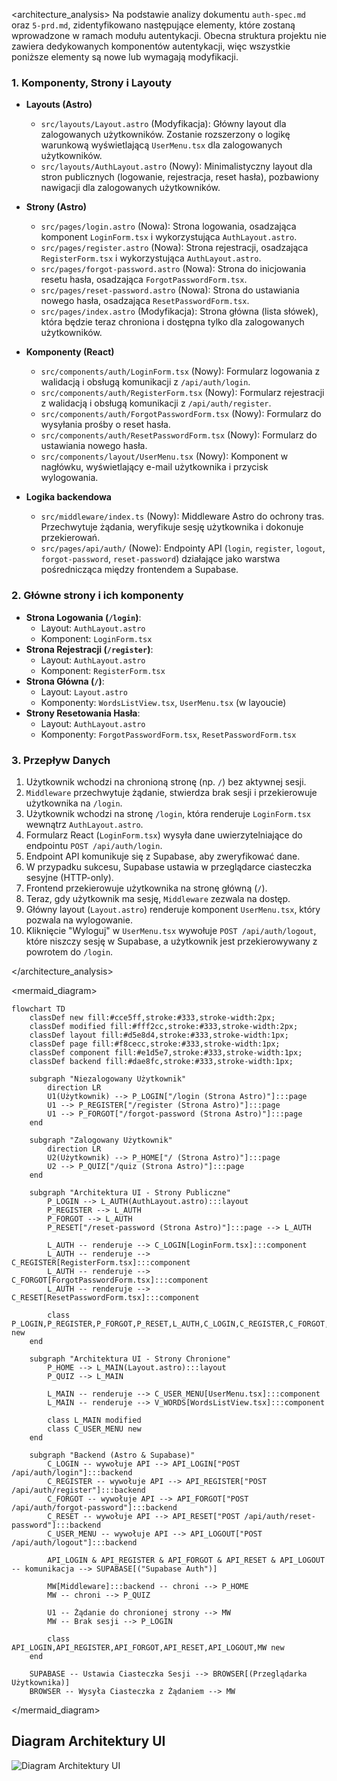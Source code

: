 <architecture_analysis>
Na podstawie analizy dokumentu `auth-spec.md` oraz `5-prd.md`, zidentyfikowano następujące elementy, które zostaną wprowadzone w ramach modułu autentykacji. Obecna struktura projektu nie zawiera dedykowanych komponentów autentykacji, więc wszystkie poniższe elementy są nowe lub wymagają modyfikacji.

### 1. Komponenty, Strony i Layouty

- **Layouts (Astro)**
  - `src/layouts/Layout.astro` (Modyfikacja): Główny layout dla zalogowanych użytkowników. Zostanie rozszerzony o logikę warunkową wyświetlającą `UserMenu.tsx` dla zalogowanych użytkowników.
  - `src/layouts/AuthLayout.astro` (Nowy): Minimalistyczny layout dla stron publicznych (logowanie, rejestracja, reset hasła), pozbawiony nawigacji dla zalogowanych użytkowników.

- **Strony (Astro)**
  - `src/pages/login.astro` (Nowa): Strona logowania, osadzająca komponent `LoginForm.tsx` i wykorzystująca `AuthLayout.astro`.
  - `src/pages/register.astro` (Nowa): Strona rejestracji, osadzająca `RegisterForm.tsx` i wykorzystująca `AuthLayout.astro`.
  - `src/pages/forgot-password.astro` (Nowa): Strona do inicjowania resetu hasła, osadzająca `ForgotPasswordForm.tsx`.
  - `src/pages/reset-password.astro` (Nowa): Strona do ustawiania nowego hasła, osadzająca `ResetPasswordForm.tsx`.
  - `src/pages/index.astro` (Modyfikacja): Strona główna (lista słówek), która będzie teraz chroniona i dostępna tylko dla zalogowanych użytkowników.

- **Komponenty (React)**
  - `src/components/auth/LoginForm.tsx` (Nowy): Formularz logowania z walidacją i obsługą komunikacji z `/api/auth/login`.
  - `src/components/auth/RegisterForm.tsx` (Nowy): Formularz rejestracji z walidacją i obsługą komunikacji z `/api/auth/register`.
  - `src/components/auth/ForgotPasswordForm.tsx` (Nowy): Formularz do wysyłania prośby o reset hasła.
  - `src/components/auth/ResetPasswordForm.tsx` (Nowy): Formularz do ustawiania nowego hasła.
  - `src/components/layout/UserMenu.tsx` (Nowy): Komponent w nagłówku, wyświetlający e-mail użytkownika i przycisk wylogowania.

- **Logika backendowa**
  - `src/middleware/index.ts` (Nowy): Middleware Astro do ochrony tras. Przechwytuje żądania, weryfikuje sesję użytkownika i dokonuje przekierowań.
  - `src/pages/api/auth/` (Nowe): Endpointy API (`login`, `register`, `logout`, `forgot-password`, `reset-password`) działające jako warstwa pośrednicząca między frontendem a Supabase.

### 2. Główne strony i ich komponenty

- **Strona Logowania (`/login`)**:
  - Layout: `AuthLayout.astro`
  - Komponent: `LoginForm.tsx`
- **Strona Rejestracji (`/register`)**:
  - Layout: `AuthLayout.astro`
  - Komponent: `RegisterForm.tsx`
- **Strona Główna (`/`)**:
  - Layout: `Layout.astro`
  - Komponenty: `WordsListView.tsx`, `UserMenu.tsx` (w layoucie)
- **Strony Resetowania Hasła**:
  - Layout: `AuthLayout.astro`
  - Komponenty: `ForgotPasswordForm.tsx`, `ResetPasswordForm.tsx`

### 3. Przepływ Danych

1.  Użytkownik wchodzi na chronioną stronę (np. `/`) bez aktywnej sesji.
2.  `Middleware` przechwytuje żądanie, stwierdza brak sesji i przekierowuje użytkownika na `/login`.
3.  Użytkownik wchodzi na stronę `/login`, która renderuje `LoginForm.tsx` wewnątrz `AuthLayout.astro`.
4.  Formularz React (`LoginForm.tsx`) wysyła dane uwierzytelniające do endpointu `POST /api/auth/login`.
5.  Endpoint API komunikuje się z Supabase, aby zweryfikować dane.
6.  W przypadku sukcesu, Supabase ustawia w przeglądarce ciasteczka sesyjne (HTTP-only).
7.  Frontend przekierowuje użytkownika na stronę główną (`/`).
8.  Teraz, gdy użytkownik ma sesję, `Middleware` zezwala na dostęp.
9.  Główny layout (`Layout.astro`) renderuje komponent `UserMenu.tsx`, który pozwala na wylogowanie.
10. Kliknięcie "Wyloguj" w `UserMenu.tsx` wywołuje `POST /api/auth/logout`, które niszczy sesję w Supabase, a użytkownik jest przekierowywany z powrotem do `/login`.

</architecture_analysis>

<mermaid_diagram>

```mermaid
flowchart TD
    classDef new fill:#cce5ff,stroke:#333,stroke-width:2px;
    classDef modified fill:#fff2cc,stroke:#333,stroke-width:2px;
    classDef layout fill:#d5e8d4,stroke:#333,stroke-width:1px;
    classDef page fill:#f8cecc,stroke:#333,stroke-width:1px;
    classDef component fill:#e1d5e7,stroke:#333,stroke-width:1px;
    classDef backend fill:#dae8fc,stroke:#333,stroke-width:1px;

    subgraph "Niezalogowany Użytkownik"
        direction LR
        U1(Użytkownik) --> P_LOGIN["/login (Strona Astro)"]:::page
        U1 --> P_REGISTER["/register (Strona Astro)"]:::page
        U1 --> P_FORGOT["/forgot-password (Strona Astro)"]:::page
    end

    subgraph "Zalogowany Użytkownik"
        direction LR
        U2(Użytkownik) --> P_HOME["/ (Strona Astro)"]:::page
        U2 --> P_QUIZ["/quiz (Strona Astro)"]:::page
    end

    subgraph "Architektura UI - Strony Publiczne"
        P_LOGIN --> L_AUTH(AuthLayout.astro):::layout
        P_REGISTER --> L_AUTH
        P_FORGOT --> L_AUTH
        P_RESET["/reset-password (Strona Astro)"]:::page --> L_AUTH

        L_AUTH -- renderuje --> C_LOGIN[LoginForm.tsx]:::component
        L_AUTH -- renderuje --> C_REGISTER[RegisterForm.tsx]:::component
        L_AUTH -- renderuje --> C_FORGOT[ForgotPasswordForm.tsx]:::component
        L_AUTH -- renderuje --> C_RESET[ResetPasswordForm.tsx]:::component

        class P_LOGIN,P_REGISTER,P_FORGOT,P_RESET,L_AUTH,C_LOGIN,C_REGISTER,C_FORGOT,C_RESET new
    end

    subgraph "Architektura UI - Strony Chronione"
        P_HOME --> L_MAIN(Layout.astro):::layout
        P_QUIZ --> L_MAIN

        L_MAIN -- renderuje --> C_USER_MENU[UserMenu.tsx]:::component
        L_MAIN -- renderuje --> V_WORDS[WordsListView.tsx]:::component

        class L_MAIN modified
        class C_USER_MENU new
    end

    subgraph "Backend (Astro & Supabase)"
        C_LOGIN -- wywołuje API --> API_LOGIN["POST /api/auth/login"]:::backend
        C_REGISTER -- wywołuje API --> API_REGISTER["POST /api/auth/register"]:::backend
        C_FORGOT -- wywołuje API --> API_FORGOT["POST /api/auth/forgot-password"]:::backend
        C_RESET -- wywołuje API --> API_RESET["POST /api/auth/reset-password"]:::backend
        C_USER_MENU -- wywołuje API --> API_LOGOUT["POST /api/auth/logout"]:::backend

        API_LOGIN & API_REGISTER & API_FORGOT & API_RESET & API_LOGOUT -- komunikacja --> SUPABASE[("Supabase Auth")]

        MW[Middleware]:::backend -- chroni --> P_HOME
        MW -- chroni --> P_QUIZ

        U1 -- Żądanie do chronionej strony --> MW
        MW -- Brak sesji --> P_LOGIN

        class API_LOGIN,API_REGISTER,API_FORGOT,API_RESET,API_LOGOUT,MW new
    end

    SUPABASE -- Ustawia Ciasteczka Sesji --> BROWSER[(Przeglądarka Użytkownika)]
    BROWSER -- Wysyła Ciasteczka z Żądaniem --> MW
```

</mermaid_diagram>

## Diagram Architektury UI

![Diagram Architektury UI](./mermaid-diagram-2025-10-28-230349.png)
